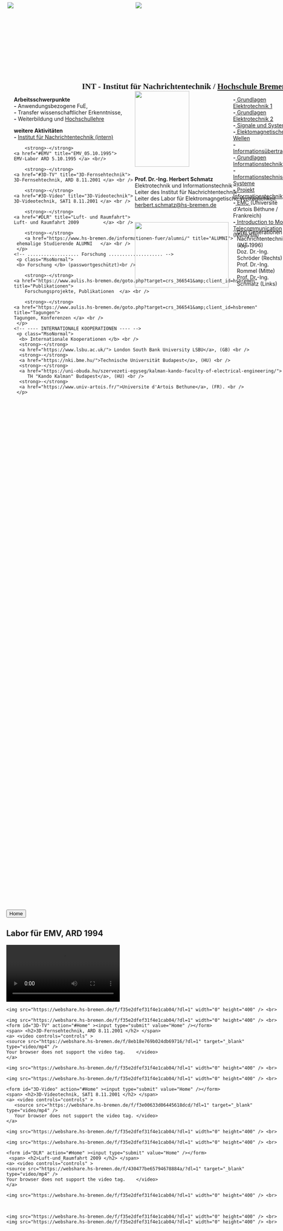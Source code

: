 <html lang="de-DE">
  <head>
   <meta charset="utf-8">
  </head>
<!-- --------------- Head --------------- -->
	<div    style="position:absolute; top: 6px; margin-left: 3px; width: 340px; height: 196px;>
  	  <a href="https://www.hs-bremen.de/person/schmatz/"> 
    	   <img id="INT-Logo" src="https://webshare.hs-bremen.de/f/68a43f882844470e8f31/?dl=1">
  	  </a>
	</div>

<div        style="position:absolute; top: 6px; margin-left: 342px; width: 670px; height: 196px>
  	  <a href="https://www.hs-bremen.de/die-hsb/fakultaeten/elektrotechnik-und-informatik/labore/labor-fuer-elektromagnetische-vertraeglichkeit/">
    	   <img id="EMV-Labor" src="https://webshare.hs-bremen.de/f/fab66224e9fb4998af47/?dl=1">      	        
  	  </a>
	</div>

 <p style="position:absolute; top: 202px; margin-left: 200px;  width: 680px; height: 20px;">
    	<b>
      	<span style="font-size:16.0pt;font-family:&quot;Times New Roman&quot;,serif">
            INT - Institut für Nachrichtentechnik / 
            <a  style="font-size:16.0pt;font-family:&quot;Times New Roman&quot;,serif"
                href="https://www.hs-bremen.de" >  Hochschule Bremen 
            </a>
       </span> 
     	</b>     
	</p>


         
<!-- ------------------- Navi ------------------------ -->
 <span id="Anfang"></span>
	<div style="position:absolute; top: 235px; margin-left:320px;">
  	  <a> <img id="Leiste-vertikal-mitte" src="https://webshare.hs-bremen.de/f/84e575870f56476bae4f/?dl=1"
              width="3" height="550"></a>
	</div>

  
<!-- ------------- ARBEITSSCHWERPUNKTE ---------------- -->
  <div id="wrapper" style="position:absolute; top: 240px; margin-left:20px;">
      <p class="MsoNormal">
      <b>Arbeitsschwerpunkte </b> <br />
      <strong>-</strong> Anwendungsbezogene FuE, <br />
      <strong>-</strong> Transfer wissenschaftlicher Erkenntnisse, <br />
      <strong>-</strong> Weiterbildung und 
      <a href="https://www.hs-bremen.de/assets/hsb/de/Dokumente/Fakult%C3%A4ten/Fakult%C3%A4t_4/Elektrotechnik/Modulhandbuch/Modulhandbuch_ET_ISTAP_2016.pdf" title="Hochschulehre">
	Hochschullehre	 </a> <br />
      </p>
    <!-- .................. weitere Aktivitäten ........... -->
     <p class="MsoNormal">     
     <b>weitere Aktivitäten</b>    <br />
        <strong>-</strong>
        <a href="https://www.hs-bremen.de/die-hsb/fakultaeten/elektrotechnik-und-informatik/forschung-und-transfer/institut-fuer-nachrichtentechnik/">
        Institut für Nachrichtentechnik (intern)  </a> <br />

        <strong>-</strong>
    <a href="#EMV" title="EMV_05.10.1995">
    EMV-Labor ARD 5.10.1995 </a> <br/>

        <strong>-</strong>
	<a href="#3D-TV" title="3D-Fernsehtechnik">
	3D-Fernsehtechnik, ARD 8.11.2001 </a> <br />
	
        <strong>-</strong>
	<a href="#3D-Video" title="3D-Videotechnik">
	3D-Videotechnik, SAT1 8.11.2001 </a> <br />

        <strong>-</strong>
	<a href="#DLR" title="Luft- und Raumfahrt">
	Luft- und Raumfahrt 2009         </a> <br />

        <strong>-</strong>  
        <a href="https://www.hs-bremen.de/informationen-fuer/alumni/" title="ALUMNI">
	 ehemalige Studierende ALUMNI	</a> <br />
     </p>
    <!-- ................... Forschung .................... -->
     <p class="MsoNormal">
     <b> Forschung </b> (passwortgeschützt)<br />
  
        <strong>-</strong>
	<a href="https://www.aulis.hs-bremen.de/goto.php?target=crs_366541&amp;client_id=hsbremen" title="Publikationen">
        Forschungsprojekte, Publikationen  </a> <br />
   
        <strong>-</strong>
	<a href="https://www.aulis.hs-bremen.de/goto.php?target=crs_366541&amp;client_id=hsbremen" title="Tagungen">
	Tagungen, Konferenzen </a> <br />
     </p>
    <!-- ---- INTERNATIONALE KOOPERATIONEN ---- -->
     <p class="MsoNormal">  
      <b> Internationale Kooperationen </b> <br />
      <strong>-</strong>
      <a href="https://www.lsbu.ac.uk/"> London South Bank University LSBU</a>, (GB) <br />
      <strong>-</strong>
      <a href="https://nki.bme.hu/">Technische Universität Budapest</a>, (HU) <br />
      <strong>-</strong>
      <a href="https://uni-obuda.hu/szervezeti-egyseg/kalman-kando-faculty-of-electrical-engineering/">
         TH "Kando Kalman" Budapest</a>, (HU) <br />
      <strong>-</strong>
      <a href="https://www.univ-artois.fr/">Universite d'Artois Bethune</a>, (FR). <br />
     </p>
</div>


<!-- Main -->

<div>
     <a href="mailto:herbert.schmatz@hs-bremen.de">
      <img id="Prof. Dr. Schmatz" src="https://webshare.hs-bremen.de/f/0ec3960e76d544dd9b80/?dl=1" 
          style="position:absolute; top: 240px; margin-left:340px;"
          width="144px" height="200px" border="0">
     </a>
</div>


<div style="position:absolute; top: 450px; margin-left:340px;">
  <a> 
     <p class="MsoNormal"> 
        <strong>Prof. Dr.-Ing. Herbert Schmatz   <br /> </strong>
        Elektrotechnik und Informationstechnik   <br />
        Leiter des Institut für Nachrichtentechnik <br /> 
        Leiter des Labor für Elektromagngetische Verträglichkeit <br />
        <a href="mailto:herbert.schmatz@hs-bremen.de" title="E-Mail senden">
         herbert.schmatz@hs-bremen.de </a>
      </p>  
  </a>
</div>

<div style="position:absolute; top: 240px; margin-left:600px;">
  <a> 
     <p class="MsoNormal"> 
            <strong>-</strong><a href="https://aulis.hs-bremen.de/ilias.php?baseClass=ilrepositorygui&amp;
                     cmd=view&amp;ref_id=847770"> 
            Grundlagen Elektrotechnik 1 </a><br />
            <strong>-</strong><a href="https://aulis.hs-bremen.de/ilias.php?baseClass=ilrepositorygui&amp;
                     cmd=view&amp;ref_id=847769"> 
            Grundlagen Elektrotechnik 2 </a><br />
            <strong>-</strong><a href="https://aulis.hs-bremen.de/ilias.php?baseClass=ilrepositorygui&amp;
                     cmd=view&amp;ref_id=847775"> 
            Signale und Systeme </a><br />
            <strong>-</strong><a href="https://aulis.hs-bremen.de/ilias.php?baseClass=ilrepositorygui&amp;
                     cmd=view&amp;ref_id=847715"> 
            Elektomagnetische Wellen </a><br />
            <strong>-</strong><a href="https://aulis.hs-bremen.de/ilias.php?baseClass=ilrepositorygui&amp;
                     cmd=view&amp;ref_id=847720"> 
            Informationsübertragung </a><br />
            <strong>-</strong><a href="https://aulis.hs-bremen.de/ilias.php?baseClass=ilrepositorygui&amp;
                     cmd=view&amp;ref_id=847777"> 
            Grundlagen Informationstechnik </a><br />
            <strong>-</strong><a href="https://aulis.hs-bremen.de/ilias.php?baseClass=ilrepositorygui&amp;
                     cmd=view&amp;ref_id=847720"> 
            Informationstechnische Systeme </a><br />
            <strong>-</strong><a href="https://aulis.hs-bremen.de/ilias.php?baseClass=ilrepositorygui&amp;
                     cmd=view&amp;ref_id=847731"> 
            Projekt Informationstechnik </a><br />
            <strong>-</strong><a href="https://aulis.hs-bremen.de/ilias.php?baseClass=ilrepositorygui&amp;
                     cmd=view&amp;ref_id=847717"> 
            EMC </a> (Université d'Artois Béthune / Frankreich) <br />
            <strong>-</strong><a href="https://aulis.hs-bremen.de/ilias.php?baseClass=ilrepositorygui&amp;
                     cmd=view&amp;ref_id=847697"> 
            Introduction to Modern Telecommunication </a>  (Malaysia)<br />
<!--  	        <strong>-</strong><a href="https://webshare.hs-bremen.de/f/b00b6fb4c0cd4b1d88c3/?dl=1;
                     style="position:absolute; top: 580px; margin-left:323px;"> 
            Tutorials </a> <br />
-->
           
      </p>  
  </a>
</div>

<div style="position:absolute; top: 570px; margin-left:323px;">
  <a> <img id="Leiste" src="https://webshare.hs-bremen.de/f/f35e2dfef31f4e1cab04/?dl=1"
              width="678px" height="1px"></a>
</div>



<div>
    <a href="https://www.buchfreund.de/de/d/p/111164561/elektrische-nachrichtentechnik-1-3">
     <img id="90.Geburtstag" src="https://webshare.hs-bremen.de/f/a202256070c6462699f4/?dl=1" 
         style="position:absolute; top: 586px; margin-left:340px;"
          width="248" height="173" border="0" />
    </a>
</div>

<div style="position:absolute; top: 590px; margin-left:610px;">
      <p class="MsoNormal">
        Drei Generationen Nachrichtentechnik <br /> (INT 1996) <br />
        Doz. Dr.-Ing. Schröder (Rechts)<br />
        Prof. Dr.-Ing. Rommel (Mitte) <br />
        Prof. Dr.-Ing. Schmatz (Links)
      </p>
</div>


<!-- ................ Videos ................................. -->

<!-- .................EMV-Labor............................... -->
<div style="position:absolute; top: 2000px; margin-left:0px;">
    <img src="https://webshare.hs-bremen.de/f/f35e2dfef31f4e1cab04/?dl=1" width="0" height="400"/> <br>
    <form id="EMV" action="#Home" ><input type="submit" value="Home" /></form>
    <span> <h2>Labor für EMV, ARD 1994 </h2> </span>
    <a> <video controls="controls" >
  	<source src="https://webshare.hs-bremen.de/f/e384f198e7e34436a5de/?dl=1" target="_blank" type="video/mp4" />
  	Your browser does not support the video tag.	</video>
    </a>

    <img src="https://webshare.hs-bremen.de/f/f35e2dfef31f4e1cab04/?dl=1" width="0" height="400" /> <br>


<!-- .................3D-Fernsehtechnik.............................. -->
 
    <img src="https://webshare.hs-bremen.de/f/f35e2dfef31f4e1cab04/?dl=1" width="0" height="400" /> <br>    
    <form id="3D-TV" action="#Home" ><input type="submit" value="Home" /></form>
    <span> <h2>3D-Fernsehtechnik, ARD 8.11.2001 </h2> </span>
    <a> <video controls="controls" >
  	<source src="https://webshare.hs-bremen.de/f/8eb18e769b024db69716/?dl=1" target="_blank" type="video/mp4" />
  	Your browser does not support the video tag.	</video>
    </a> 
   
    <img src="https://webshare.hs-bremen.de/f/f35e2dfef31f4e1cab04/?dl=1" width="0" height="400" /> <br>


<!-- ..................3D-Videotechnik............................... -->

    <img src="https://webshare.hs-bremen.de/f/f35e2dfef31f4e1cab04/?dl=1" width="0" height="400" /> <br>
   
    <form id="3D-Video" action="#Home" ><input type="submit" value="Home" /></form>
    <span> <h2>3D-Videotechnik, SAT1 8.11.2001 </h2> </span>
    <a> <video controls="controls" >
  	   <source src="https://webshare.hs-bremen.de/f/f3e00633d06445618dcd/?dl=1" target="_blank" type="video/mp4" />
  	   Your browser does not support the video tag.	</video>
    </a> 
   
    <img src="https://webshare.hs-bremen.de/f/f35e2dfef31f4e1cab04/?dl=1" width="0" height="400" /> <br>


<!-- ...................Luft- und Raumfahrt........................... -->
  
    <img src="https://webshare.hs-bremen.de/f/f35e2dfef31f4e1cab04/?dl=1" width="0" height="400" /> <br>
 
    <form id="DLR" action="#Home" ><input type="submit" value="Home" /></form>
     <span> <h2>Luft-und_Raumfahrt 2009 </h2> </span>
    <a> <video controls="controls" >
  	<source src="https://webshare.hs-bremen.de/f/430477be65794678884a/?dl=1" target="_blank" type="video/mp4" />
  	Your browser does not support the video tag.	</video>
    </a> 

    <img src="https://webshare.hs-bremen.de/f/f35e2dfef31f4e1cab04/?dl=1" width="0" height="400" /> <br>

    
  
    <img src="https://webshare.hs-bremen.de/f/f35e2dfef31f4e1cab04/?dl=1" width="0" height="400" /> <br>
    <img src="https://webshare.hs-bremen.de/f/f35e2dfef31f4e1cab04/?dl=1" width="0" height="400" /> <br>

</div>


</body>

</html>


